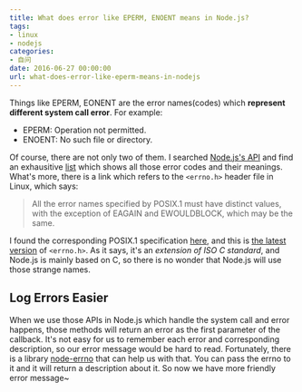 ```yaml
---
title: What does error like EPERM, ENOENT means in Node.js?
tags:
- linux
- nodejs
categories:
- 自问
date: 2016-06-27 00:00:00
url: what-does-error-like-eperm-means-in-nodejs
---
```


Things like EPERM, EONENT are the error names(codes) which **represent different system call error**. For example:

* EPERM: Operation not permitted.
* ENOENT: No such file or directory.

Of course, there are not only two of them. I searched [Node.js's API](https://nodejs.org/dist/latest-v6.x/docs/api/errors.html#errors_common_system_errors) and find an exhausitive [list](https://nodejs.org/dist/latest-v6.x/docs/api/errors.html#errors_common_system_errors) which shows all those error codes and their meanings. What's more, there is a link which refers to the `<errno.h>` header file in Linux, which says:

> All the error names specified by POSIX.1 must have distinct values, with the exception of EAGAIN and EWOULDBLOCK, which may be the same.

I found the corresponding POSIX.1 specification [here](http://pubs.opengroup.org/onlinepubs/007904975/), and this is [the latest version](http://pubs.opengroup.org/onlinepubs/9699919799/) of `<errno.h>`. As it says, it's an *extension of ISO C standard*, and Node.js is mainly based on C, so there is no wonder that Node.js will use those strange names.

## Log Errors Easier

When we use those APIs in Node.js which handle the system call and error happens, those methods will return an error as the first parameter of the callback. It's not easy for us to remember each error and corresponding description, so our error message would be hard to read. Fortunately, there is a library [node-errno](https://github.com/rvagg/node-errno) that can help us with that. You can pass the errno to it and it will return a description about it. So now we have more friendly error message~
